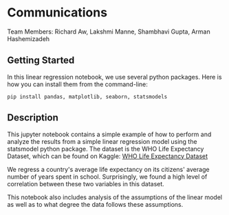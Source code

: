 # Communications

Team Members: Richard Aw, Lakshmi Manne, Shambhavi Gupta, Arman Hashemizadeh

## Getting Started

In this linear regression notebook, we use several python packages. Here is how you can install them from the command-line:

`pip install pandas, matplotlib, seaborn, statsmodels`

## Description

This jupyter notebook contains a simple example of how to perform and analyze the results from a simple linear regression model using the statsmodel python package.
The dataset is the WHO Life Expectancy Dataset, which can be found on Kaggle: <a href="https://www.kaggle.com/kumarajarshi/life-expectancy-who?select=Life+Expectancy+Data.csv">WHO Life Expectancy Dataset</a>

We regress a country's average life expectancy on its citizens' average number of years spent in school. Surprisingly, we found a high level of correlation
between these two variables in this dataset. 

This notebook also includes analysis of the assumptions of the linear model as well as to what degree the data 
follows these assumptions.

